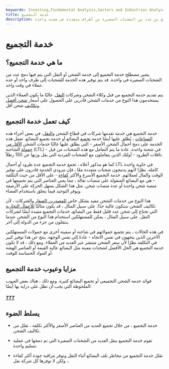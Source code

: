 ```yaml
---
keywords: Investing,Fundamental Analysis,Sectors and Industries Analysis,Sectors and Industries
title: خدمة التجميع
description: خدمة التجميع هي مزيج من عدد من الشحنات الصغيرة من أطراف متعددة في شحنة واحدة.
---
```


# خدمة التجميع
## ما هي خدمة التجميع؟

يشير مصطلح خدمة التجميع إلى خدمة الشحن أو النقل التي يتم فيها دمج عدد من الشحنات الصغيرة في واحدة. قد يتم توفير هذه الخدمة للشحنات إلى طرف واحد أو عدة عملاء في وقت واحد.

يتم تقديم خدمة التجميع من قبل وكلاء الشحن وشركات [النقل](/common-carrier). غالبًا ما يكون العملاء الذين يستخدمون هذا النوع من خدمات الشحن قادرين على الحصول على أسعار [شحن أفضل وتكاليف](/intermodal-freight) شحن أقل.

## كيف تعمل خدمة التجميع

خدمة التجميع هي خدمة تقدمها شركات في قطاع الشحن [والنقل](/transportation_sector). في بعض أجزاء هذه [الصناعات](/industry) ، يُطلق عليها أيضًا خدمة [تجميع](/consolidation) البضائع أو خدمة تجميع البضائع. تعمل هذه الخدمة على دمج أحمال الشحن الأصغر - التي يطلق عليها غالبًا خدمات الشحن [الأقل من حمولة](/lessthantruckload) الشاحنة (LTL) - في شحنة واحدة. عادة ما يتم التعامل مع هذه الشحنات من قبل ناقلات الطرود - أولئك الذين يتعاملون مع الشحنات الفردية التي يقل وزنها عن 150 رطلاً.

كما هو مذكور أعلاه ، تجمع خدمة التجميع عدة طرود أو أحمال LTL في حاوية واحدة كاملة. نظرًا لأنهم يدمجون شحنات متعددة معًا ، فإن مزودي الخدمة قادرون على توفير الوقت والمال لعملائهم. خدمة التجميع الأسرع والأكثر [كفاءة](/efficiency) - على الأقل من حيث التكلفة - هي مع البضائع المنقولة على منصات نقالة ، مما يعني العناصر التي يتم تجميعها في منصة شحن واحدة أو عدة منصات شحن. مثل هذا الشكل يسهل الحركة على الأرصفة ويوفر التوحيد فيما يتعلق باستخدام الفضاء.

هذا النوع من خدمات الشحن مفيد بشكل خاص [للمصدرين الصغار](/export) والشركات ، لأن تكاليف الشحن ستكون عالية جدًا. على سبيل المثال ، قد يكون مثاليًا [للأعمال التجارية](/business) التي تحتاج إلى شحن عدد قليل فقط من البضائع. خدمات التجميع مفيدة أيضًا لشركات النقل. على سبيل المثال ، يمكن للمستهلكين استخدام هذا النوع من الشحن عندما ينتقلون من جزء من الدولة إلى آخر.

في هذه الحالات ، يتم تجميع حمولاتهم في شاحنة أو سفينة أخرى مع حمولات المستهلكين الآخرين الذين يتجهون في نفس الاتجاه - عادةً إلى نفس الوجهة. ينتج عن هذا توفير كبير في التكلفة نظرًا لأن سعر الشحن منتشر عبر العديد من العملاء. ومع ذلك ، قد لا تكون خدمة التجميع هي الحل الأفضل لشحنات معينة مثل البضائع عالية القيمة أو العناصر الهشة أو المواد الحساسة للوقت.

## مزايا وعيوب خدمة التجميع

فوائد خدمة الشحن التجميعي أو تجميع البضائع كثيرة. ومع ذلك ، هناك بعض العيوب الملحوظة التي يجب أن تظل على دراية بها أيضًا:

<h5> <a href=""> TTT </a> </h5>

## يسلط الضوء

- خدمة التجميع ، من خلال تجميع العديد من العناصر الأصغر والأكثر تكلفة ، تقلل من تكاليف الشحن.

- تقوم خدمة التجميع بنقل العديد من الشحنات الصغيرة التي تم دمجها في عملية تسليم واحدة.

- تقلل خدمة التجميع من مخاطر تلف البضائع أثناء النقل وتوفر مراقبة جودة أكثر كفاءة ، ولكن لا توفرها كل شركة نقل.

